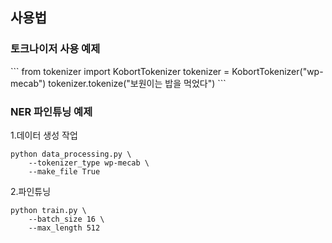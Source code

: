 <h2>사용법</h2>

<h3>토크나이저 사용 예제</h3>
```
from tokenizer import KobortTokenizer
tokenizer = KobortTokenizer("wp-mecab")
tokenizer.tokenize("보원이는 밥을 먹었다")
```
<h3>NER 파인튜닝 예제</h3>

1.데이터 생성 작업
```
python data_processing.py \
    --tokenizer_type wp-mecab \
    --make_file True
```

2.파인튜닝 
```
python train.py \
    --batch_size 16 \
    --max_length 512
```